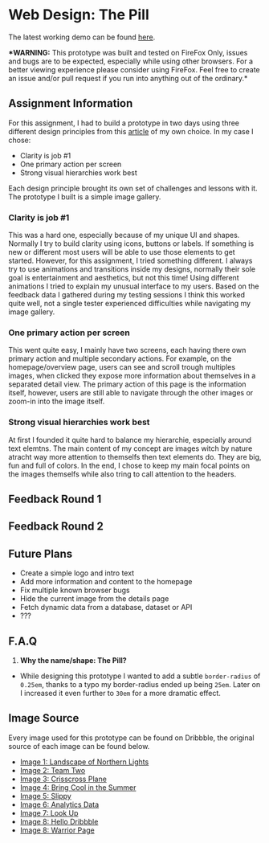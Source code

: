 # Web Design: The Pill

The latest working demo can be found [here]().

**\*WARNING:** This prototype was built and tested on FireFox Only, issues and bugs are to be expected, especially while using other browsers. For a better viewing experience please consider using FireFox. Feel free to create an issue and/or pull request if you run into anything out of the ordinary.\*

## Assignment Information

For this assignment, I had to build a prototype in two days using three different design principles from this [article]() of my own choice. In my case I chose:

* Clarity is job #1
* One primary action per screen
* Strong visual hierarchies work best

Each design principle brought its own set of challenges and lessons with it. The prototype I built is a simple image gallery.

### Clarity is job #1

This was a hard one, especially because of my unique UI and shapes. Normally I try to build clarity using icons, buttons or labels. If something is new or different most users will be able to use those elements to get started. However, for this assignment, I tried something different. I always try to use animations and transitions inside my designs, normally their sole goal is entertainment and aesthetics, but not this time! Using different animations I tried to explain my unusual interface to my users. Based on the feedback data I gathered during my testing sessions I think this worked quite well, not a single tester experienced difficulties while navigating my image gallery.

### One primary action per screen

This went quite easy, I mainly have two screens, each having there own primary action and multiple secondary actions. For example, on the homepage/overview page, users can see and scroll trough multiples images, when clicked they expose more information about themselves in a separated detail view. The primary action of this page is the information itself, however, users are still able to navigate through the other images or zoom-in into the image itself.

### Strong visual hierarchies work best

At first I founded it quite hard to balance my hierarchie, especially around text elemtns. The main content of my concept are images witch by nature atracht way more attention to themselfs then text elements do. They are big, fun and full of colors. In the end, I chose to keep my main focal points on the images themselfs while also tring to call attention to the headers.

## Feedback Round 1

## Feedback Round 2

## Future Plans

* Create a simple logo and intro text
* Add more information and content to the homepage
* Fix multiple known browser bugs
* Hide the current image from the details page
* Fetch dynamic data from a database, dataset or API
* ???

## F.A.Q

1.  **Why the name/shape: The Pill?**

* While designing this prototype I wanted to add a subtle `border-radius` of `0.25em`, thanks to a typo my border-radius ended up being `25em`. Later on I increased it even further to `30em` for a more dramatic effect.

## Image Source

Every image used for this prototype can be found on Dribbble, the original source of each image can be found below.

* [Image 1: Landscape of Northern Lights](https://dribbble.com/shots/4445673-Landscape-of-Northern-Lights)
* [Image 2: Team Two](https://dribbble.com/shots/4448926-Team-two)
* [Image 3: Crisscross Plane](https://dribbble.com/shots/4447459-Crisscross-Plane)
* [Image 4: Bring Cool in the Summer](https://dribbble.com/shots/4448757-Bring-cool-in-the-summer)
* [Image 5: Slippy](https://dribbble.com/shots/4447193-Slippy)
* [Image 6: Analytics Data](https://dribbble.com/shots/4449252-Analytics-Data)
* [Image 7: Look Up](https://dribbble.com/shots/4448800-Look-up)
* [Image 8: Hello Dribbble](https://dribbble.com/shots/4448351-Hello-Dribbble)
* [Image 8: Warrior Page](https://dribbble.com/shots/4448623-Warrior-Page)
